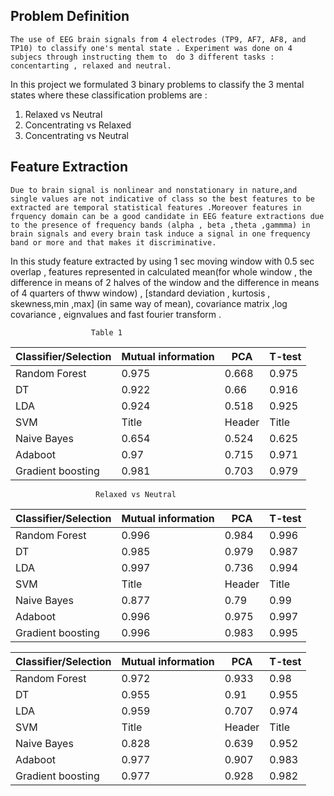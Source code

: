 ## Problem Definition
    The use of EEG brain signals from 4 electrodes (TP9, AF7, AF8, and TP10) to classify one's mental state . Experiment was done on 4 subjecs through instructing them to  do 3 different tasks : concentarting , relaxed and neutral.

In this project we formulated 3 binary problems to classify the 3 mental states where these classification problems are :
1) Relaxed vs Neutral
2) Concentrating vs Relaxed
3) Concentrating vs Neutral

## Feature Extraction 
    Due to brain signal is nonlinear and nonstationary in nature,and single values are not indicative of class so the best features to be extracted are temporal statistical features .Moreover features in frquency domain can be a good candidate in EEG feature extractions due to the presence of frequency bands (alpha , beta ,theta ,gammma) in brain signals and every brain task induce a signal in one frequency band or more and that makes it discriminative.
 In this study feature extracted by using 1 sec moving window with 0.5 sec overlap , features represented in calculated mean(for whole window , the difference in means of 2 halves of the window and the difference in means of 4 quarters of thww window) , [standard deviation , kurtosis , skewness,min ,max] (in same way of mean), covariance matrix ,log covariance , eignvalues and fast fourier transform .

 
                      Table 1 

|Classifier/Selection | Mutual information | PCA | T-test |
| ----------- | ----------- | ----------- | ----------- |
| Random Forest | 0.975      | 0.668     | 0.975      |
| DT   | 0.922        | 0.66  | 0.916       |
| LDA      | 0.924 | 0.518     | 0.925 |
| SVM      | Title       | Header      | Title       |
| Naive Bayes   |0.654       | 0.524   | 0.625       |
| Adaboot      | 0.97 | 0.715  | 0.971 |
| Gradient boosting      | 0.981      | 0.703      |0.979       |
                       Relaxed vs Neutral 

|Classifier/Selection | Mutual information | PCA | T-test |
| ----------- | ----------- | ----------- | ----------- |
| Random Forest | 0.996      | 0.984    | 0.996       |
| DT   | 0.985       | 0.979   | 0.987       |
|  LDA     | 0.997 | 0.736     | 0.994 |
| SVM     | Title       | Header      | Title       |
| Naive Bayes   | 0.877        | 0.79   | 0.99        |
| Adaboot       | 0.996 | 0.975     | 0.997 |
| Gradient boosting      |0.996      | 0.983    |   0.995     |

|Classifier/Selection | Mutual information | PCA | T-test |
| ----------- | ----------- | ----------- | ----------- |
| Random Forest | 0.972      | 0.933     | 0.98    |
| DT   | 0.955       | 0.91   | 0.955     |
| LDA      | 0.959 | 0.707     |0.974|
|  SVM       | Title       | Header      | Title       |
| Naive Bayes  | 0.828        | 0.639   | 0.952       |
| Adaboot     | 0.977 | 0.907     | 0.983 |
| Gradient boosting    | 0.977      | 0.928     | 0.982      |






